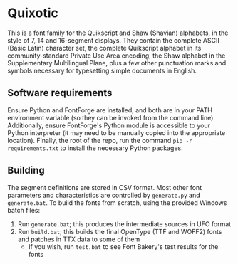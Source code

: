 # Quixotic

This is a font family for the Quikscript and Shaw (Shavian) alphabets, in the style of 7, 14 and 16-segment displays. They contain the complete ASCII (Basic Latin) character set, the complete Quikscript alphabet in its community-standard Private Use Area encoding, the Shaw alphabet in the Supplementary Multilingual Plane, plus a few other punctuation marks and symbols necessary for typesetting simple documents in English.

## Software requirements

Ensure Python and FontForge are installed, and both are in your PATH environment variable (so they can be invoked from the command line). Additionally, ensure FontForge's Python module is accessible to your Python interpreter (it may need to be manually copied into the appropriate location). Finally, the root of the repo, run the command `pip -r requirements.txt` to install the necessary Python packages.

## Building

The segment definitions are stored in CSV format. Most other font parameters and characteristics are controlled by `generate.py` and `generate.bat`. To build the fonts from scratch, using the provided Windows batch files:

1. Run `generate.bat`; this produces the intermediate sources in UFO format
2. Run `build.bat`; this builds the final OpenType (TTF and WOFF2) fonts and patches in TTX data to some of them
   - If you wish, run `test.bat` to see Font Bakery's test results for the fonts